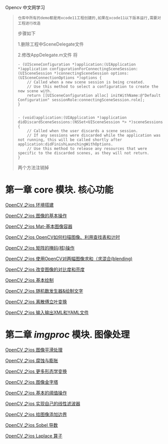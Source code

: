 Opencv 中文网学习



> `仓库中所有的demo都是用xcode11工程创建的,如果在xcode11以下版本运行,需要对工程进行改造`
>
> 步骤如下
>
> 1.删除工程中SceneDelegate文件
>
> 2.修改AppDelegate.m文件  将
>
> ```
> - (UISceneConfiguration *)application:(UIApplication *)application configurationForConnectingSceneSession:(UISceneSession *)connectingSceneSession options:(UISceneConnectionOptions *)options {
>     // Called when a new scene session is being created.
>     // Use this method to select a configuration to create the new scene with.
>     return [[UISceneConfiguration alloc] initWithName:@"Default Configuration" sessionRole:connectingSceneSession.role];
> }
> 
> 
> - (void)application:(UIApplication *)application didDiscardSceneSessions:(NSSet<UISceneSession *> *)sceneSessions {
>     // Called when the user discards a scene session.
>     // If any sessions were discarded while the application was not running, this will be called shortly after application:didFinishLaunchingWithOptions.
>     // Use this method to release any resources that were specific to the discarded scenes, as they will not return.
> }
> ```
>
> 两个方法注销掉





# 第一章 core 模块. 核心功能

[OpenCV 之ios 环境搭建](/OpenCVFirstProject)

[OpenCV 之ios 图像的基本操作](/OpenCVMatTest)

[OpenCV 之ios Mat-基本图像容器](/OpenCVFirstChapter-Mat)

[OpenCV 之ios OpenCV如何扫描图像、利用查找表和计时](/OpenCVFirstChapter-scanImage)

[OpenCV 之ios 矩阵的掩码(核)操作](/OpenCVFirstChapter-kern)

[OpenCV 之ios  使用OpenCV对两幅图像求和（求混合(blending)](/OpenCVFirstChapter-blending)

[OpenCV 之ios 改变图像的对比度和亮度](/OpenCVFirstChapter-ContrastAndBrightness)

[OpenCV 之ios 基本绘制](/OpenCVFirstChapter-baseDraw)

[OpenCV 之ios 随机数发生器&绘制文字](/OpenCVFirstChapter-randomGeneratorAndText)

[OpenCV 之ios 离散傅立叶变换](/OpenCVFirstChapter-discrete_fourier_transform)

[OpenCV 之ios 输入输出XML和YAML文件](/OpenCVFirstChapter-xmlAndYml)



# 第二章 *imgproc* 模块. 图像处理

[OpenCV 之ios 图像平滑处理](/OpenCVSecondChapter-imageDeal)

[OpenCV 之ios 腐蚀与膨胀](/OpenCVSecondChapter-erodeAndDilate)

[OpenCV 之ios 更多形态学变换](/OpenCVSecondChapter-moreState)

[OpenCV 之ios 图像金字塔](/OpenCVSecondChapter-pyramids)

[OpenCV 之ios 基本的阈值操作](/OpenCVSecondChapter-threshold)

[OpenCV 之ios 实现自己的线性滤波器](/OpenCVSecondChapter-filter)

[OpenCV 之ios 给图像添加边界](/OpenCVSecondChapter-copyMakeBorder)

[OpenCV 之ios  Sobel 导数](OpenCVSecondChapter-Sobel)

[OpenCV 之ios Laplace 算子](OpenCVSecondChapter-Laplace)

# 



